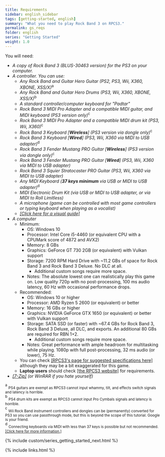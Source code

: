 ```yaml
---
title: Requirements
sidebar: english_sidebar
tags: [getting-started, english]
summary: "What you need to play Rock Band 3 on RPCS3."
permalink: gs_reqs
folder: english
series: "Getting Started"
weight: 1.0
---
```


You will need:
* _A copy of Rock Band 3 (BLUS-30463 version) for the PS3 on your computer._
* _A controller. You can use:_
	* _Any Rock Band and Guitar Hero Guitar (PS2, PS3, Wii, X360, XBONE, XSS/X)_<sup>a
	* _Any Rock Band and Guitar Hero Drums (PS3, Wii, X360, XBONE, XSS/X)_<sup>b
	* _A standard controller/computer keyboard for "Padtar"_<sup>
	* _Rock Band 3 MIDI Pro Adapter and a compatible MIDI guitar, and MIDI keyboard (PS3 version only)_<sup>c
	* _Rock Band 3 MIDI Pro Adapter and a compatible MIDI drum kit (PS3, Wii, X360)_<sup>c
	* _Rock Band 3 Keyboard \[**Wireless**\] (PS3 version via dongle only)_<sup>c
	* _Rock Band 3 Keyboard \[**Wired**\] (PS3, Wii, X360 via MIDI to USB adapter)_<sup>d
	* _Rock Band 3 Fender Mustang PRO Guitar \[**Wireless**\] (PS3 version via dongle only)_<sup>c
	* _Rock Band 3 Fender Mustang PRO Guitar \[**Wired**\] (PS3, Wii, X360 via MIDI to USB adapter)_
	* _Rock Band 3 Squier Stratocaster PRO Guitar (PS3, Wii, X360 via MIDI to USB adapter)_
	* _Any MIDI Keyboard (**37 keys minimum** via USB or MIDI to USB adapter)_<sup>d 
	* _MIDI Electronic Drum Kit (via USB or MIDI to USB adapter, or via MIDI to Roll Limitless)_
	* _A microphone (game can be controlled with most game controllers or typing keyboard when playing as a vocalist)_
	* [_[Click here for a visual guide]_](https://rb3pc.milohax.org/english/controllers)
*   _A computer_
	* Minimum:
		* OS: Windows 10
		* Processor: Intel Core i5-4460 (or equivalent CPU with a CPUMark score of 4872 and AVX2)
		* Memory: 8 GBs
		* Graphics: GeForce GT 730 2GB (or equivalent) with Vulkan support
		* Storage: 7200 RPM Hard Drive with ~11.2 GBs of space for Rock Band 3 and Rock Band 3 Deluxe. No DLC at all.
			* Additional custom songs require more space.
		* Notes: The absolute lowest one can realistically play this game on. Low quality 720p with no post-processing, 100 ms audio latency, 60 Hz with occasional performance drops.
	* Recommended:
		* OS: Windows 10 or higher
		* Processor: AMD Ryzen 5 2600 (or equivalent) or better
		* Memory: 16 GBs or higher
		* Graphics: NVIDIA GeForce GTX 1650 (or equivalent) or better with Vulkan support
		* Storage: SATA SSD (or faster) with ~67.4 GBs for Rock Band 3, Rock Band 3 Deluxe, all DLC, and exports. An additional 80 GBs are required for RBN 1+2.
			* Additional custom songs require more space.
		* Notes: Great performance with ample headroom for multitasking while playing. 1080p with full post-processing, 32 ms audio (or lower), 75 Hz.
	* You can check [[RPCS3's page for suggested specifications here]](https://rpcs3.net/quickstart) although they may be a bit exaggerated for this game.
	* **Laptop users** should check [[the RPCS3 website]]((https://rpcs3.net/quickstart)) for requirements.
*   _[[7-Zip]](https://www.7-zip.org/download.html) (or WinRAR if you hate yourself)_

<sup>a</sup> <sub>PS4 guitars are exempt as RPCS3 cannot input whammy, tilt, and effects switch signals and latency is horrible.</sub>  
<sup>b</sup> <sub>PS4 drum kits are exempt as RPCS3 cannot input Pro Cymbals signals and latency is horrible.</sub>  
<sup>c</sup> <sub>Wii Rock Band instrument controllers and dongles can be (permanently) converted for PS3 so you can use passthrough mode, but this is beyond the scope of this tutorial. Google is your friend.</sub>  
<sup>d</sup> <sub>Connecting keyboards via MIDI with less than 37 keys is possible but not recommended. [[Click here for more information.]](https://rb3pc.milohax.org/instruments/misc/midikeys)</sub>  


{% include custom/series_getting_started_next.html %}

{% include links.html %}